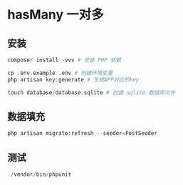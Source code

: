 # hasMany 一对多

## 安装

```php
composer install -vvv # 安装 PHP 依赖

cp .env.example .env # 创建环境变量
php artisan key:generate # 生成APP对应的key

touch database/database.sqlite # 创建 sqlite 数据库文件
```

## 数据填充

```php
php artisan migrate:refresh --seeder=PostSeeder
```

## 测试
```php
./vendor/bin/phpunit
```
